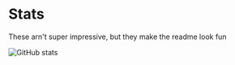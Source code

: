 # Stats
These arn't super impressive, but they make the readme look fun

![GitHub stats](https://github-readme-stats.vercel.app/api?username=AI-Spawn&theme=highcontrast)
